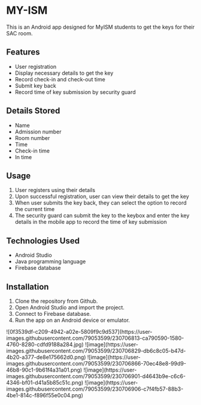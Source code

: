 # MY-ISM

<p>This is an Android app designed for MyISM students to get the keys for their SAC room.</p>

<h2>Features</h2>
<ul>
	<li>User registration</li>
	<li>Display necessary details to get the key</li>
	<li>Record check-in and check-out time</li>
	<li>Submit key back</li>
	<li>Record time of key submission by security guard</li>
</ul>

<h2>Details Stored</h2>
<ul>
	<li>Name</li>
	<li>Admission number</li>
	<li>Room number</li>
	<li>Time</li>
	<li>Check-in time</li>
	<li>In time</li>
</ul>

<h2>Usage</h2>
<ol>
	<li>User registers using their details</li>
	<li>Upon successful registration, user can view their details to get the key</li>
	<li>When user submits the key back, they can select the option to record the current time</li>
	<li>The security guard can submit the key to the keybox and enter the key details in the mobile app to record the time of key submission</li>
</ol>

<h2>Technologies Used</h2>
<ul>
	<li>Android Studio</li>
	<li>Java programming language</li>
	<li>Firebase database</li>
</ul>

<h2>Installation</h2>
<ol>
	<li>Clone the repository from Github.</li>
	<li>Open Android Studio and import the project.</li>
	<li>Connect to Firebase database.</li>
	<li>Run the app on an Android device or emulator.</li>
</ol>
![0f3539df-c209-4942-a02e-5809f9c9d537](https://user-images.githubusercontent.com/79053599/230706813-ca790590-1580-4760-8280-cdfd9188a284.jpg)
![image](https://user-images.githubusercontent.com/79053599/230706829-db6c8c05-b47d-4b20-a377-de8e175662d0.png)
![image](https://user-images.githubusercontent.com/79053599/230706866-70ec48e8-99d9-46b8-90c1-9b61f4a31a01.png)
![image](https://user-images.githubusercontent.com/79053599/230706901-d4643b9e-c6c6-4346-bf01-d41a5b85c51c.png)
![image](https://user-images.githubusercontent.com/79053599/230706906-c7f4fb57-88b3-4be1-814c-f896f55e0c04.png)

